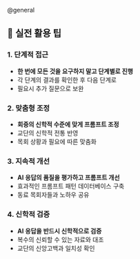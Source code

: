 @general
## 🚀 실전 활용 팁

### 1. 단계적 접근

- **한 번에 모든 것을 요구하지 말고 단계별로 진행**
- 각 단계의 결과를 확인한 후 다음 단계로
- 필요시 추가 질문으로 보완

### 2. 맞춤형 조정

- **회중의 신학적 수준에 맞게 프롬프트 조정**
- 교단의 신학적 전통 반영
- 목회 상황과 필요에 따른 맞춤화

### 3. 지속적 개선

- **AI 응답의 품질을 평가하고 프롬프트 개선**
- 효과적인 프롬프트 패턴 데이터베이스 구축
- 동료 목회자들과 노하우 공유

### 4. 신학적 검증

- **AI 응답을 반드시 신학적으로 검증**
- 복수의 신뢰할 수 있는 자료와 대조
- 교단의 신앙고백과 일치성 확인

